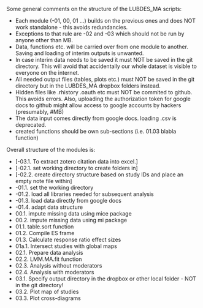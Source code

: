  Some general comments on the structure of the LUBDES_MA scripts:
 * Each module (-01, 00, 01 ...) builds on the previous ones and does NOT work standalone - this avoids redundancies.
 * Exceptions to that rule are -02 and -03 which should not be run by anyone other than MB.
 * Data, functions etc. will be carried over from one module to another. Saving and loading of interim outputs is unwanted. 
 * In case interim data needs to be saved it must NOT be saved in the git directory. This will avoid that accidentally our whole dataset is visible to everyone on the internet. 
 * All needed output files (tables, plots etc.) must NOT be saved in the git directory but in the LUBDES_MA dropbox folders instead.
 * Hidden files like .rhistory .oauth etc must NOT be commited to github. This avoids errors. Also, uploading the authorization token for google docs to github might allow access to google accounts by hackers (presumably, #MB)
 * The data input comes directly from google docs. loading .csv is deprecated.
 * created functions should be own sub-sections (i.e. 01.03 blabla function)

 Overall structure of the modules is:
 * [-03.1. To extract zotero citation data into excel.]
 * [-02.1. set working directory to create folders in]
 * [-02.2. create directory structure based on study IDs and place an empty note file within]
 * -01.1. set the working directory
 * -01.2. load all libraries needed for subsequent analysis
 * -01.3. load data directly from google docs
 * -01.4. adapt data structure
 * 00.1. impute missing data using mice package
 * 00.2. impute missing data using mi package 
 * 01.1. table.sort function
 * 01.2. Compile ES frame
 * 01.3. Calculate response ratio effect sizes
 * 01a.1. Intersect studies with global maps
 * 02.1. Prepare data analysis
 * 02.2. LMM.MA.fit function
 * 02.3. Analysis without moderators
 * 02.4. Analysis with moderators
 * 03.1. Specify output directory in the dropbox or other local folder - NOT in the git directory!
 * 03.2. Plot map of studies
 * 03.3. Plot cross-diagrams

